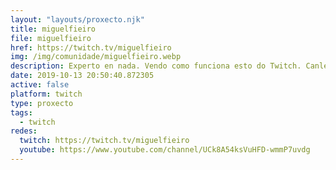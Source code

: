 ```yaml
---
layout: "layouts/proxecto.njk"
title: miguelfieiro
file: miguelfieiro
href: https://twitch.tv/miguelfieiro
img: /img/comunidade/miguelfieiro.webp
description: Experto en nada. Vendo como funciona esto do Twitch. Canle en galego!!
date: 2019-10-13 20:50:40.872305
active: false
platform: twitch
type: proxecto
tags:
  - twitch
redes:
  twitch: https://twitch.tv/miguelfieiro
  youtube: https://www.youtube.com/channel/UCk8A54ksVuHFD-wmmP7uvdg
---
```


